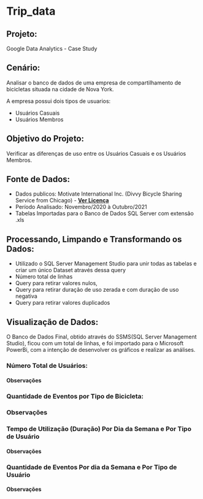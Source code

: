 # Trip_data
## Projeto: 
Google Data Analytics - Case Study

## Cenário: 
Analisar o banco de dados de uma empresa de compartilhamento de bicicletas situada na cidade de Nova York.

A empresa possui dois tipos de usuarios: 

- Usuários Casuais
- Usuários Membros

## Objetivo do Projeto:
Verificar as diferenças de uso entre os Usuários Casuais e os Usuários Membros.

## Fonte de Dados:
- Dados publicos: Motivate International Inc. (Divvy Bicycle Sharing Service from Chicago) - [**Ver Licença**](https://www.divvybikes.com/data-license-agreement)
- Período Analisado: Novembro/2020 à Outubro/2021 
- Tabelas Importadas para o Banco de Dados SQL Server com extensão .xls

## Processando, Limpando e Transformando os Dados:
- Utilizado o SQL Server Management Studio para unir todas as tabelas e criar um único Dataset através dessa query
- Número total de linhas
- Query para retirar valores nulos, 
- Query para retirar duração de uso zerada e com duração de uso negativa
- Query para retirar valores duplicados

## Visualização de Dados:
O Banco de Dados Final, obtido através do SSMS(SQL Server Management Studio), ficou com um total de   linhas, e foi importado para o Microsoft PowerBi, com a intenção de desenvolver os gráficos e realizar as análises.

### Número Total de Usuários:

#### Observações

### Quantidade de Eventos por Tipo de Bicicleta:

### Observações

### Tempo de Utilização (Duração) Por Dia da Semana e Por Tipo de Usuário

#### Observações

### Quantidade de Eventos Por dia da Semana e Por Tipo de Usuário

#### Observações
